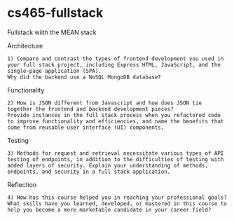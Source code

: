 # cs465-fullstack
Fullstack wiith the MEAN stack

Architecture

    1) Compare and contrast the types of frontend development you used in your full stack project, including Express HTML, JavaScript, and the single-page application (SPA).
    Why did the backend use a NoSQL MongoDB database?

Functionality

    2) How is JSON different from Javascript and how does JSON tie together the frontend and backend development pieces?
    Provide instances in the full stack process when you refactored code to improve functionality and efficiencies, and name the benefits that come from reusable user interface (UI) components.

Testing

    3) Methods for request and retrieval necessitate various types of API testing of endpoints, in addition to the difficulties of testing with added layers of security. Explain your understanding of methods, endpoints, and security in a full stack application.

Reflection

    4) How has this course helped you in reaching your professional goals? What skills have you learned, developed, or mastered in this course to help you become a more marketable candidate in your career field?
